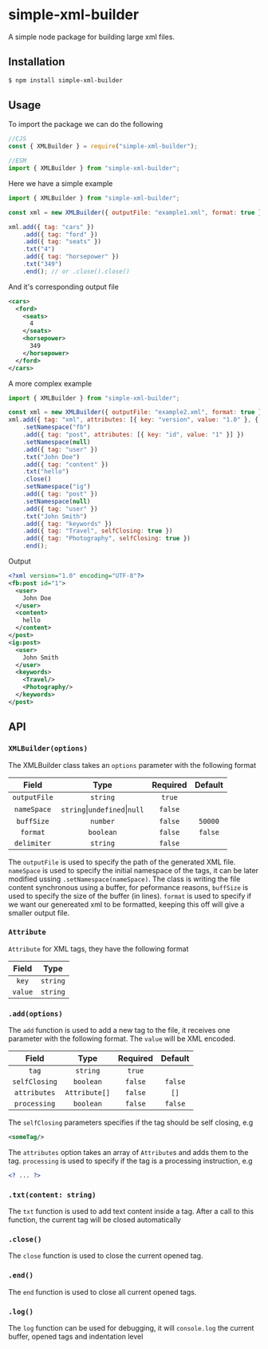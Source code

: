 # simple-xml-builder
A simple node package for building large xml files.
## Installation
```sh
$ npm install simple-xml-builder
```
## Usage
To import the package we can do the following

```JavaScript
//CJS
const { XMLBuilder } = require("simple-xml-builder");

//ESM
import { XMLBuilder } from "simple-xml-builder";
```

Here we have a simple example

```JavaScript
import { XMLBuilder } from "simple-xml-builder";

const xml = new XMLBuilder({ outputFile: "example1.xml", format: true });

xml.add({ tag: "cars" })
    .add({ tag: "ford" })
    .add({ tag: "seats" })
    .txt("4")
    .add({ tag: "horsepower" })
    .txt("349")
    .end(); // or .close().close()

```
And it's corresponding output file

```XML
<cars>
  <ford>
    <seats>
      4
    </seats>
    <horsepower>
      349
    </horsepower>
  </ford>
</cars>

```
A more complex example
```JavaScript
import { XMLBuilder } from "simple-xml-builder";

const xml = new XMLBuilder({ outputFile: "example2.xml", format: true });
xml.add({ tag: "xml", attributes: [{ key: "version", value: "1.0" }, { key: "encoding", value: "UTF-8" }], processing: true })
    .setNamespace("fb")
    .add({ tag: "post", attributes: [{ key: "id", value: "1" }] })
    .setNamespace(null)
    .add({ tag: "user" })
    .txt("John Doe")
    .add({ tag: "content" })
    .txt("hello")
    .close()
    .setNamespace("ig")
    .add({ tag: "post" })
    .setNamespace(null)
    .add({ tag: "user" })
    .txt("John Smith")
    .add({ tag: "keywords" })
    .add({ tag: "Travel", selfClosing: true })
    .add({ tag: "Photography", selfClosing: true })
    .end();
```
Output
```XML
<?xml version="1.0" encoding="UTF-8"?>
<fb:post id="1">
  <user>
    John Doe
  </user>
  <content>
    hello
  </content>
</post>
<ig:post>
  <user>
    John Smith
  </user>
  <keywords>
    <Travel/>
    <Photography/>
  </keywords>
</post>
```
## API
### `XMLBuilder(options)`
The XMLBuilder class takes an `options` parameter with the following format

Field | Type | Required | Default
:---:|:---:|:---:|:---:
`outputFile` | `string` | `true` |
`nameSpace` | `string`\|`undefined`\|`null` | `false` | 
`buffSize` | `number` | `false` | `50000`
`format` | `boolean` | `false` | `false`
`delimiter` | `string` | `false` | `  `

The `outputFile` is used to specify the path of the generated XML file. `nameSpace` is used to specify the initial namespace of the tags, it can be later modified ussing `.setNamespace(nameSpace)`.
The class is writing the file content synchronous using a buffer, for peformance reasons, `buffSize` is used to specify the size of the buffer (in lines). `format` is used to specify if we want our genereated xml to be formatted, keeping this off will give a smaller output file.
### `Attribute`
`Attribute` for XML tags, they have the following format

Field | Type
:---:|:---:
`key` | `string`
`value` | `string`
### `.add(options)`
The `add` function is used to add a new tag to the file, it receives one parameter with the following format. The `value` will be XML encoded.

Field | Type | Required | Default
:---:|:---:|:---:|:---:
`tag` | `string` | `true` | 
`selfClosing` | `boolean` | `false` | `false`
`attributes` | `Attribute[]` | `false` | `[]`
`processing` | `boolean` | `false` | `false`

The `selfClosing` parameters specifies if the tag should be self closing, e.g
```XML
<someTag/>
```
The `attributes` option takes an array of `Attribute`s and adds them to the tag. `processing` is used to specify if the tag is a processing instruction, e.g
```XML
<? ... ?>
```
### `.txt(content: string)`
The `txt` function is used to add text content inside a tag. After a call to this function, the current tag will be closed automatically
### `.close()`
The `close` function is used to close the current opened tag.
### `.end()`
The `end` function is used to close all current opened tags.
### `.log()`
The `log` function can be used for debugging, it will `console.log` the current buffer, opened tags and indentation level
